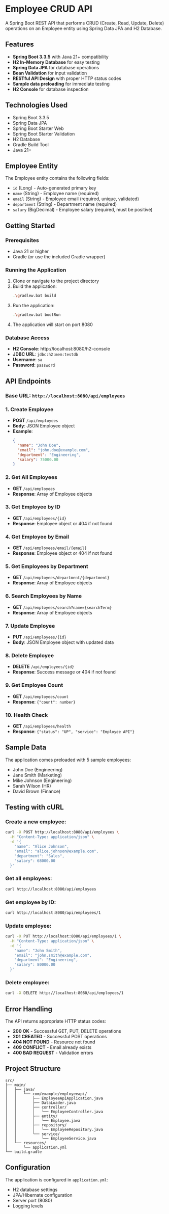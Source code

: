 # Employee CRUD API

A Spring Boot REST API that performs CRUD (Create, Read, Update, Delete) operations on an Employee entity using Spring Data JPA and H2 Database.

## Features

- **Spring Boot 3.3.5** with Java 21+ compatibility
- **H2 In-Memory Database** for easy testing
- **Spring Data JPA** for database operations
- **Bean Validation** for input validation
- **RESTful API Design** with proper HTTP status codes
- **Sample data preloading** for immediate testing
- **H2 Console** for database inspection

## Technologies Used

- Spring Boot 3.3.5
- Spring Data JPA
- Spring Boot Starter Web
- Spring Boot Starter Validation
- H2 Database
- Gradle Build Tool
- Java 21+

## Employee Entity

The Employee entity contains the following fields:
- `id` (Long) - Auto-generated primary key
- `name` (String) - Employee name (required)
- `email` (String) - Employee email (required, unique, validated)
- `department` (String) - Department name (required)
- `salary` (BigDecimal) - Employee salary (required, must be positive)

## Getting Started

### Prerequisites

- Java 21 or higher
- Gradle (or use the included Gradle wrapper)

### Running the Application

1. Clone or navigate to the project directory
2. Build the application:
   ```bash
   .\gradlew.bat build
   ```
3. Run the application:
   ```bash
   .\gradlew.bat bootRun
   ```
4. The application will start on port 8080

### Database Access

- **H2 Console**: http://localhost:8080/h2-console
- **JDBC URL**: `jdbc:h2:mem:testdb`
- **Username**: `sa`
- **Password**: `password`

## API Endpoints

### Base URL: `http://localhost:8080/api/employees`

### 1. Create Employee
- **POST** `/api/employees`
- **Body**: JSON Employee object
- **Example**:
  ```json
  {
    "name": "John Doe",
    "email": "john.doe@example.com",
    "department": "Engineering",
    "salary": 75000.00
  }
  ```

### 2. Get All Employees
- **GET** `/api/employees`
- **Response**: Array of Employee objects

### 3. Get Employee by ID
- **GET** `/api/employees/{id}`
- **Response**: Employee object or 404 if not found

### 4. Get Employee by Email
- **GET** `/api/employees/email/{email}`
- **Response**: Employee object or 404 if not found

### 5. Get Employees by Department
- **GET** `/api/employees/department/{department}`
- **Response**: Array of Employee objects

### 6. Search Employees by Name
- **GET** `/api/employees/search?name={searchTerm}`
- **Response**: Array of Employee objects

### 7. Update Employee
- **PUT** `/api/employees/{id}`
- **Body**: JSON Employee object with updated data

### 8. Delete Employee
- **DELETE** `/api/employees/{id}`
- **Response**: Success message or 404 if not found

### 9. Get Employee Count
- **GET** `/api/employees/count`
- **Response**: `{"count": number}`

### 10. Health Check
- **GET** `/api/employees/health`
- **Response**: `{"status": "UP", "service": "Employee API"}`

## Sample Data

The application comes preloaded with 5 sample employees:
- John Doe (Engineering)
- Jane Smith (Marketing)
- Mike Johnson (Engineering)
- Sarah Wilson (HR)
- David Brown (Finance)

## Testing with cURL

### Create a new employee:
```bash
curl -X POST http://localhost:8080/api/employees \
  -H "Content-Type: application/json" \
  -d '{
    "name": "Alice Johnson",
    "email": "alice.johnson@example.com",
    "department": "Sales",
    "salary": 68000.00
  }'
```

### Get all employees:
```bash
curl http://localhost:8080/api/employees
```

### Get employee by ID:
```bash
curl http://localhost:8080/api/employees/1
```

### Update employee:
```bash
curl -X PUT http://localhost:8080/api/employees/1 \
  -H "Content-Type: application/json" \
  -d '{
    "name": "John Smith",
    "email": "john.smith@example.com",
    "department": "Engineering",
    "salary": 80000.00
  }'
```

### Delete employee:
```bash
curl -X DELETE http://localhost:8080/api/employees/1
```

## Error Handling

The API returns appropriate HTTP status codes:
- **200 OK** - Successful GET, PUT, DELETE operations
- **201 CREATED** - Successful POST operations
- **404 NOT FOUND** - Resource not found
- **409 CONFLICT** - Email already exists
- **400 BAD REQUEST** - Validation errors

## Project Structure

```
src/
├── main/
│   ├── java/
│   │   └── com/example/employeeapi/
│   │       ├── EmployeeApiApplication.java
│   │       ├── DataLoader.java
│   │       ├── controller/
│   │       │   └── EmployeeController.java
│   │       ├── entity/
│   │       │   └── Employee.java
│   │       ├── repository/
│   │       │   └── EmployeeRepository.java
│   │       └── service/
│   │           └── EmployeeService.java
│   └── resources/
│       └── application.yml
└── build.gradle
```

## Configuration

The application is configured in `application.yml`:
- H2 database settings
- JPA/Hibernate configuration
- Server port (8080)
- Logging levels
